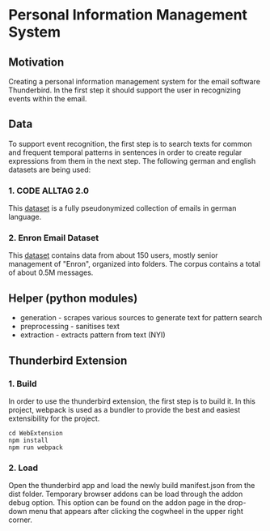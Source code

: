 # Personal Information Management System 

## Motivation
Creating a personal information management system for the email software Thunderbird. In the first step it should support the user in recognizing events within the email.
## Data
To support event recognition, the first step is to search texts for common and frequent temporal patterns in sentences in order to create regular expressions from them in the next step. The following german and english datasets are being used:
### 1. CODE ALLTAG 2.0
This [dataset](https://github.com/codealltag) is a fully pseudonymized collection of emails in german language.
### 2. Enron Email Dataset
This [dataset](https://www.cs.cmu.edu/~enron/) contains data from about 150 users, mostly senior management of "Enron", organized into folders. The corpus contains a total of about 0.5M messages.

## Helper (python modules)

- generation - scrapes various sources to generate text for pattern search
- preprocessing - sanitises text
- extraction -  extracts pattern from text (NYI)

## Thunderbird Extension
### 1. Build
In order to use the thunderbird extension, the first step is to build it. In this project, webpack is used as a bundler to provide the best and easiest extensibility for the project.
```
cd WebExtension
npm install
npm run webpack
```
### 2. Load
Open the thunderbird app and load the newly build manifest.json from the dist folder. Temporary browser addons can be load through the addon debug option. This option can be found on the addon page in the drop-down menu that appears after clicking the cogwheel in the upper right corner.